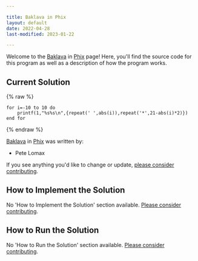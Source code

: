 ```yaml
---

title: Baklava in Phix
layout: default
date: 2022-04-28
last-modified: 2023-01-22

---
```


Welcome to the [Baklava](https://sampleprograms.io/projects/baklava) in [Phix](https://sampleprograms.io/languages/phix) page! Here, you'll find the source code for this program as well as a description of how the program works.

## Current Solution

{% raw %}

```phix
for i=-10 to 10 do
    printf(1,"%s%s\n",{repeat(' ',abs(i)),repeat('*',21-abs(i)*2)})
end for
```

{% endraw %}

[Baklava](https://sampleprograms.io/projects/baklava) in [Phix](https://sampleprograms.io/languages/phix) was written by:

- Pete Lomax

If you see anything you'd like to change or update, [please consider contributing](https://github.com/TheRenegadeCoder/sample-programs).

## How to Implement the Solution

No 'How to Implement the Solution' section available. [Please consider contributing](https://github.com/TheRenegadeCoder/sample-programs-website).

## How to Run the Solution

No 'How to Run the Solution' section available. [Please consider contributing](https://github.com/TheRenegadeCoder/sample-programs-website).